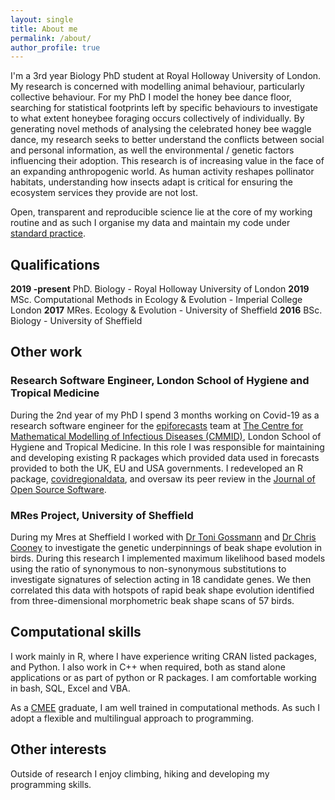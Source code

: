 ```yaml
---
layout: single
title: About me
permalink: /about/
author_profile: true
---
```


I'm a 3rd year Biology PhD student at Royal Holloway University of London. My research is concerned with modelling animal behaviour, particularly collective behaviour. For my PhD I model the honey bee dance floor, searching for statistical footprints left by specific behaviours to investigate to what extent honeybee foraging occurs collectively of individually. By generating novel methods of analysing the celebrated honey bee waggle dance, my research seeks to better understand the conflicts between social and personal information, as well the environmental / genetic factors influencing their adoption. This research is of increasing value in the face of an expanding anthropogenic world. As human activity reshapes pollinator habitats, understanding how insects adapt is critical for ensuring the ecosystem services they provide are not lost.

Open, transparent and reproducible science lie at the core of my working routine and as such I organise my data and maintain my code under [standard practice](https://software-carpentry.org/lessons/).

## Qualifications

__2019 -present__ PhD. Biology - Royal Holloway University of London
__2019__         MSc. Computational Methods in Ecology & Evolution - Imperial College London
__2017__         MRes. Ecology & Evolution - University of Sheffield
__2016__         BSc. Biology - University of Sheffield

## Other work

### Research Software Engineer, London School of Hygiene and Tropical Medicine

During the 2nd year of my PhD I spend 3 months working on Covid-19 as a research software engineer for the [epiforecasts](https://epiforecasts.io/aboutus/) team at [The Centre for Mathematical Modelling of Infectious Diseases (CMMID)](https://www.lshtm.ac.uk/research/centres/centre-mathematical-modelling-infectious-diseases/covid-19), London School of Hygiene and Tropical Medicine. In this role I was responsible for maintaining and developing existing R packages which provided data used in forecasts provided to both the UK, EU and USA governments. I redeveloped an R package, [covidregionaldata](https://github.com/epiforecasts/covidregionaldata), and oversaw its peer review in the [Journal of Open Source Software](https://joss.theoj.org/papers/10.21105/joss.03290).

### MRes Project, University of Sheffield

During my Mres at Sheffield I worked with [Dr Toni Gossmann](https://www.sheffield.ac.uk/aps/staff-and-students/acadstaff/gossmann) and [Dr Chris Cooney](https://www.christophercooney.co.uk/) to investigate the genetic underpinnings of beak shape evolution in birds. During this research I implemented maximum likelihood based models using the ratio of synonymous to non-synonymous substitutions to investigate signatures of selection acting in 18 candidate genes. We then correlated this data with hotspots of rapid beak shape evolution identified from three-dimensional morphometric beak shape scans of 57 birds.

## Computational skills

I work mainly in R, where I have experience writing CRAN listed packages, and Python. I also work in C++ when required, both as stand alone applications or as part of python or R packages. I am comfortable working in bash, SQL, Excel and VBA.

As a [CMEE](http://www.imperial.ac.uk/life-sciences/postgraduate/masters-courses/computational-methods-in-ecology-and-evolution/) graduate, I am well trained in computational methods. As such I adopt a flexible and multilingual approach to programming.

## Other interests
Outside of research I enjoy climbing, hiking and developing my programming skills.

